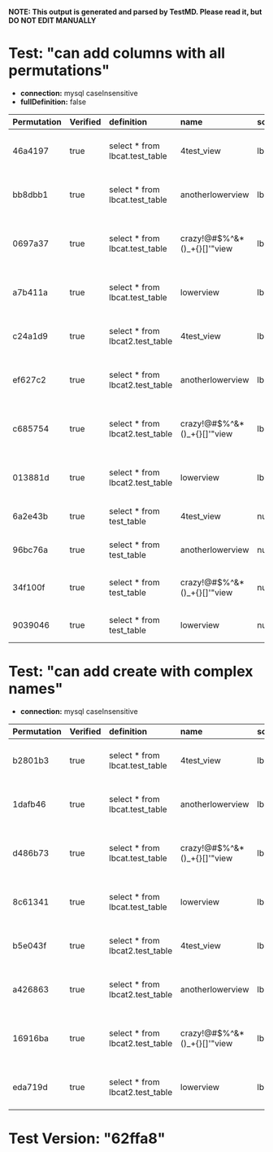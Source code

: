 **NOTE: This output is generated and parsed by TestMD. Please read it, but DO NOT EDIT MANUALLY**

# Test: "can add columns with all permutations" #

- **connection:** mysql caseInsensitive
- **fullDefinition:** false

| Permutation | Verified | definition                      | name                         | schema | OPERATIONS
| :---------- | :------- | :------------------------------ | :--------------------------- | :----- | :------
| 46a4197     | true     | select * from lbcat.test_table  | 4test_view                   | lbcat  | **plan**: CREATE VIEW `lbcat`.`4test_view` AS select * from lbcat.test_table
| bb8dbb1     | true     | select * from lbcat.test_table  | anotherlowerview             | lbcat  | **plan**: CREATE VIEW `lbcat`.`anotherlowerview` AS select * from lbcat.test_table
| 0697a37     | true     | select * from lbcat.test_table  | crazy!@#\$%^&*()_+{}[]'"view | lbcat  | **plan**: CREATE VIEW `lbcat`.`crazy!@#\$%^&*()_+{}[]'"view` AS select * from lbcat.test_table
| a7b411a     | true     | select * from lbcat.test_table  | lowerview                    | lbcat  | **plan**: CREATE VIEW `lbcat`.`lowerview` AS select * from lbcat.test_table
| c24a1d9     | true     | select * from lbcat2.test_table | 4test_view                   | lbcat2 | **plan**: CREATE VIEW `lbcat2`.`4test_view` AS select * from lbcat2.test_table
| ef627c2     | true     | select * from lbcat2.test_table | anotherlowerview             | lbcat2 | **plan**: CREATE VIEW `lbcat2`.`anotherlowerview` AS select * from lbcat2.test_table
| c685754     | true     | select * from lbcat2.test_table | crazy!@#\$%^&*()_+{}[]'"view | lbcat2 | **plan**: CREATE VIEW `lbcat2`.`crazy!@#\$%^&*()_+{}[]'"view` AS select * from lbcat2.test_table
| 013881d     | true     | select * from lbcat2.test_table | lowerview                    | lbcat2 | **plan**: CREATE VIEW `lbcat2`.`lowerview` AS select * from lbcat2.test_table
| 6a2e43b     | true     | select * from test_table        | 4test_view                   | null   | **plan**: CREATE VIEW `4test_view` AS select * from test_table
| 96bc76a     | true     | select * from test_table        | anotherlowerview             | null   | **plan**: CREATE VIEW `anotherlowerview` AS select * from test_table
| 34f100f     | true     | select * from test_table        | crazy!@#\$%^&*()_+{}[]'"view | null   | **plan**: CREATE VIEW `crazy!@#\$%^&*()_+{}[]'"view` AS select * from test_table
| 9039046     | true     | select * from test_table        | lowerview                    | null   | **plan**: CREATE VIEW `lowerview` AS select * from test_table

# Test: "can add create with complex names" #

- **connection:** mysql caseInsensitive

| Permutation | Verified | definition                      | name                         | schema | OPERATIONS
| :---------- | :------- | :------------------------------ | :--------------------------- | :----- | :------
| b2801b3     | true     | select * from lbcat.test_table  | 4test_view                   | lbcat  | **plan**: CREATE VIEW `lbcat`.`4test_view` AS select * from lbcat.test_table
| 1dafb46     | true     | select * from lbcat.test_table  | anotherlowerview             | lbcat  | **plan**: CREATE VIEW `lbcat`.`anotherlowerview` AS select * from lbcat.test_table
| d486b73     | true     | select * from lbcat.test_table  | crazy!@#\$%^&*()_+{}[]'"view | lbcat  | **plan**: CREATE VIEW `lbcat`.`crazy!@#\$%^&*()_+{}[]'"view` AS select * from lbcat.test_table
| 8c61341     | true     | select * from lbcat.test_table  | lowerview                    | lbcat  | **plan**: CREATE VIEW `lbcat`.`lowerview` AS select * from lbcat.test_table
| b5e043f     | true     | select * from lbcat2.test_table | 4test_view                   | lbcat2 | **plan**: CREATE VIEW `lbcat2`.`4test_view` AS select * from lbcat2.test_table
| a426863     | true     | select * from lbcat2.test_table | anotherlowerview             | lbcat2 | **plan**: CREATE VIEW `lbcat2`.`anotherlowerview` AS select * from lbcat2.test_table
| 16916ba     | true     | select * from lbcat2.test_table | crazy!@#\$%^&*()_+{}[]'"view | lbcat2 | **plan**: CREATE VIEW `lbcat2`.`crazy!@#\$%^&*()_+{}[]'"view` AS select * from lbcat2.test_table
| eda719d     | true     | select * from lbcat2.test_table | lowerview                    | lbcat2 | **plan**: CREATE VIEW `lbcat2`.`lowerview` AS select * from lbcat2.test_table

# Test Version: "62ffa8" #